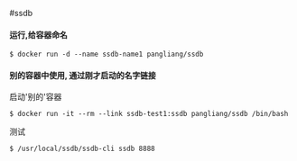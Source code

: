 #ssdb


#### 运行,给容器命名

	$ docker run -d --name ssdb-name1 pangliang/ssdb

#### 别的容器中使用, 通过刚才启动的名字链接

启动'别的'容器

	$ docker run -it --rm --link ssdb-test1:ssdb pangliang/ssdb /bin/bash

测试

	$ /usr/local/ssdb/ssdb-cli ssdb 8888

